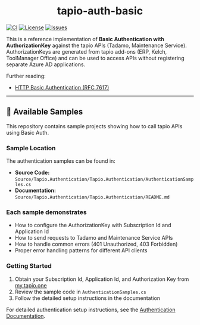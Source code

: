 <div align=center>

<h1>tapio-auth-basic</h1>

</div>

[![CI](https://img.shields.io/github/actions/workflow/status/tapioone/tapio-auth-api/ci.yml?branch=master)](https://github.com/tapioone/tapio-auth-api/actions/workflows/ci.yml)
[![License](https://img.shields.io/github/license/tapioone/tapio-auth-api)](https://github.com/tapioone/tapio-auth-api/blob/HEAD/LICENSE)
[![Issues](https://img.shields.io/github/issues/tapioone/tapio-auth-api)](https://github.com/tapioone/tapio-auth-api/issues)

This is a reference implementation of **Basic Authentication with AuthorizationKey** against the tapio APIs (Tadamo, Maintenance Service).  
AuthorizationKeys are generated from tapio add-ons (ERP, Kelch, ToolManager Office) and can be used to access APIs without registering separate Azure AD applications.

Further reading:

- [HTTP Basic Authentication (RFC 7617)](https://datatracker.ietf.org/doc/html/rfc7617)  

---

## 🚀 Available Samples

This repository contains sample projects showing how to call tapio APIs using Basic Auth.

### Sample Location

The authentication samples can be found in:

- **Source Code:** `Source/Tapio.Authentication/Tapio.Authentication/AuthenticationSamples.cs`
- **Documentation:** `Source/Tapio.Authentication/Tapio.Authentication/README.md`

### Each sample demonstrates

- How to configure the AuthorizationKey with Subscription Id and Application Id
- How to send requests to Tadamo and Maintenance Service APIs
- How to handle common errors (401 Unauthorized, 403 Forbidden)
- Proper error handling patterns for different API clients

### Getting Started

1. Obtain your Subscription Id, Application Id, and Authorization Key from [my.tapio.one](https://my.tapio.one)
2. Review the sample code in `AuthenticationSamples.cs`
3. Follow the detailed setup instructions in the documentation

For detailed authentication setup instructions, see the [Authentication Documentation](Source/Tapio.Authentication/Tapio.Authentication/README.md).
